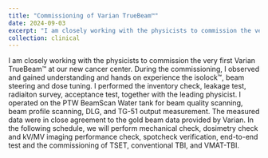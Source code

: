 ```yaml
---
title: "Commissioning of Varian TrueBeam™"
date: 2024-09-03
excerpt: "I am closely working with the physicists to commission the very first Varian TrueBeam™ at our new cancer center. During the commissioning, I observed and gained understanding and hands on experience the isolock™, beam steering and dose tuning. I performed the inventory check, leakage test, radiaiton survey, acceptance test, together with the leading physicist. I operated on the PTW BeamScan Water tank for beam quality scanning, beam profile scanning, DLG, and TG-51 output measurement. The measured data were in close agreement to the gold beam data provided by Varian. In the following schedule, we will perform mechanical check, dosimetry check and kV/MV imaging performance check, spotcheck verification, end-to-end test and the commissioning of TSET, conventional TBI, and VMAT-TBI."
collection: clinical
---
```


I am closely working with the physicists to commission the very first Varian TrueBeam™ at our new cancer center. During the commissioning, I observed and gained understanding and hands on experience the isolock™, beam steering and dose tuning. I performed the inventory check, leakage test, radiaiton survey, acceptance test, together with the leading physicist. I operated on the PTW BeamScan Water tank for beam quality scanning, beam profile scanning, DLG, and TG-51 output measurement. The measured data were in close agreement to the gold beam data provided by Varian. In the following schedule, we will perform mechanical check, dosimetry check and kV/MV imaging performance check, spotcheck verification, end-to-end test and the commissioning of TSET, conventional TBI, and VMAT-TBI.